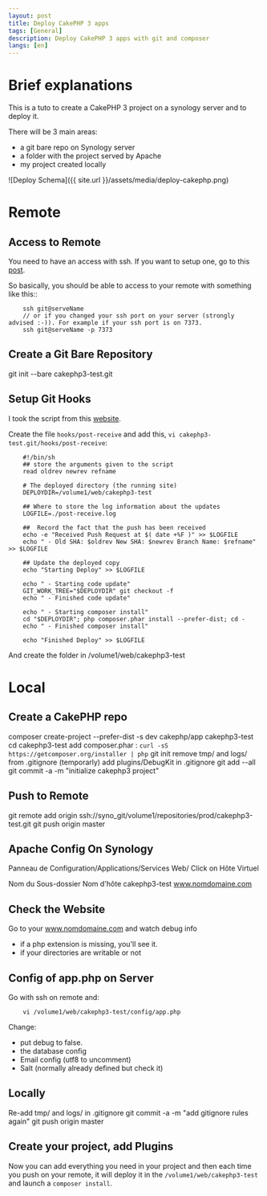 ```yaml
---
layout: post
title: Deploy CakePHP 3 apps
tags: [General]
description: Deploy CakePHP 3 apps with git and composer
langs: [en]
---
```


Brief explanations
==================

This is a tuto to create a CakePHP 3 project on a synology server and to deploy it.

There will be 3 main areas:

- a git bare repo on Synology server
- a folder with the project served by Apache
- my project created locally

![Deploy Schema]({{ site.url }}/assets/media/deploy-cakephp.png)

Remote
======

Access to Remote
----------------

You need to have an access with ssh. If you want to setup one, go
to this [post](http://cake17.github.io/2014/10/15/ssh-keys.html).

So basically, you should be able to access to your remote with something like this::

		ssh git@serveName
		// or if you changed your ssh port on your server (strongly advised :-)). For example if your ssh port is on 7373.
		ssh git@serveName -p 7373

Create a Git Bare Repository
----------------------------

git init --bare cakephp3-test.git

Setup Git Hooks
---------------

I took the script from this [website](http://www.sitepoint.com/one-click-app-deployment-server-side-git-hooks).

Create the file `hooks/post-receive` and add this,
`vi cakephp3-test.git/hooks/post-receive`:

		#!/bin/sh
		## store the arguments given to the script
		read oldrev newrev refname

		# The deployed directory (the running site)
		DEPLOYDIR=/volume1/web/cakephp3-test

		## Where to store the log information about the updates
		LOGFILE=./post-receive.log

		##  Record the fact that the push has been received
		echo -e "Received Push Request at $( date +%F )" >> $LOGFILE
		echo " - Old SHA: $oldrev New SHA: $newrev Branch Name: $refname" >> $LOGFILE

		## Update the deployed copy
		echo "Starting Deploy" >> $LOGFILE

		echo " - Starting code update"
		GIT_WORK_TREE="$DEPLOYDIR" git checkout -f
		echo " - Finished code update"

		echo " - Starting composer install"
		cd "$DEPLOYDIR"; php composer.phar install --prefer-dist; cd -
		echo " - Finished composer install"

		echo "Finished Deploy" >> $LOGFILE

And create the folder in /volume1/web/cakephp3-test


Local
=====

Create a CakePHP repo
---------------------

composer create-project --prefer-dist -s dev cakephp/app cakephp3-test
cd cakephp3-test
add composer.phar : `curl -sS https://getcomposer.org/installer | php`
git init
remove tmp/ and logs/ from .gitignore (temporarly)
add plugins/DebugKit in .gitignore
git add --all
git commit -a -m "initialize cakephp3 project"

Push to Remote
--------------

git remote add origin ssh://syno_git/volume1/repositories/prod/cakephp3-test.git
git push origin master

Apache Config On Synology
-------------------------

Panneau de Configuration/Applications/Services Web/
Click on Hôte Virtuel

Nom du Sous-dossier		Nom d'hôte
cakephp3-test 				www.nomdomaine.com

Check the Website
-----------------

Go to your www.nomdomaine.com and watch debug info
- if a php extension is missing, you'll see it.
- if your directories are writable or not

Config of app.php on Server
---------------------------
Go with ssh on remote and:

		vi /volume1/web/cakephp3-test/config/app.php

Change:
- put debug to false.
- the database config
- Email config (utf8 to uncomment)
- Salt (normally already defined but check it)

Locally
-------

Re-add tmp/ and logs/ in .gitignore
git commit -a -m "add gitignore rules again"
git push origin master

Create your project, add Plugins
--------------------------------

Now you can add everything you need in your project and then each time you push on your remote, it will deploy it in the `/volume1/web/cakephp3-test` and launch a `composer install`.
